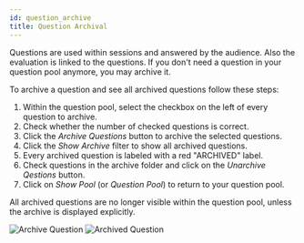 ```yaml
---
id: question_archive
title: Question Archival
---
```


Questions are used within sessions and answered by the audience. Also the evaluation is linked to the questions. If you don't need a question in your question pool anymore, you may archive it.

To archive a question and see all archived questions follow these steps:

1. Within the question pool, select the checkbox on the left of every question to archive.
2. Check whether the number of checked questions is correct.
3. Click the _Archive Questions_ button to archive the selected questions.
4. Click the _Show Archive_ filter to show all archived questions.
5. Every archived question is labeled with a red "ARCHIVED" label.
6. Check questions in the archive folder and click on the _Unarchive Qestions_ button.
7. Click on _Show Pool_ (or _Question Pool_) to return to your question pool.

All archived questions are no longer visible within the question pool, unless the archive is displayed explicitly.

![Archive Question](/img/question_archive.png)
![Archived Question](/img/question_archived.png)

